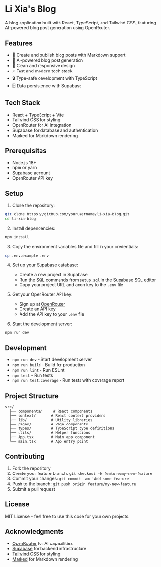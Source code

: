 # Li Xia's Blog

A blog application built with React, TypeScript, and Tailwind CSS, featuring AI-powered blog post generation using OpenRouter.

## Features

- 📝 Create and publish blog posts with Markdown support
- 🤖 AI-powered blog post generation
- 🎨 Clean and responsive design
- ⚡ Fast and modern tech stack
- 🔒 Type-safe development with TypeScript
- 🗄️ Data persistence with Supabase

## Tech Stack

- React + TypeScript + Vite
- Tailwind CSS for styling
- OpenRouter for AI integration
- Supabase for database and authentication
- Marked for Markdown rendering

## Prerequisites

- Node.js 18+
- npm or yarn
- Supabase account
- OpenRouter API key

## Setup

1. Clone the repository:
```bash
git clone https://github.com/yourusername/li-xia-blog.git
cd li-xia-blog
```

2. Install dependencies:
```bash
npm install
```

3. Copy the environment variables file and fill in your credentials:
```bash
cp .env.example .env
```

4. Set up your Supabase database:
   - Create a new project in Supabase
   - Run the SQL commands from `setup.sql` in the Supabase SQL editor
   - Copy your project URL and anon key to the `.env` file

5. Get your OpenRouter API key:
   - Sign up at [OpenRouter](https://openrouter.ai)
   - Create an API key
   - Add the API key to your `.env` file

6. Start the development server:
```bash
npm run dev
```

## Development

- `npm run dev` - Start development server
- `npm run build` - Build for production
- `npm run lint` - Run ESLint
- `npm test` - Run tests
- `npm run test:coverage` - Run tests with coverage report

## Project Structure

```
src/
  ├── components/     # React components
  ├── context/       # React context providers
  ├── lib/           # Utility libraries
  ├── pages/         # Page components
  ├── types/         # TypeScript type definitions
  ├── utils/         # Helper functions
  ├── App.tsx        # Main app component
  └── main.tsx       # App entry point
```

## Contributing

1. Fork the repository
2. Create your feature branch: `git checkout -b feature/my-new-feature`
3. Commit your changes: `git commit -am 'Add some feature'`
4. Push to the branch: `git push origin feature/my-new-feature`
5. Submit a pull request

## License

MIT License - feel free to use this code for your own projects.

## Acknowledgments

- [OpenRouter](https://openrouter.ai) for AI capabilities
- [Supabase](https://supabase.com) for backend infrastructure
- [Tailwind CSS](https://tailwindcss.com) for styling
- [Marked](https://marked.js.org) for Markdown rendering
